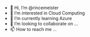 - 👋 Hi, I’m @rincemeister
- 👀 I’m interested in Cloud Computing
- 🌱 I’m currently learning Azure
- 💞️ I’m looking to collaborate on ...
- 📫 How to reach me ...

<!---
rincemeister/rincemeister is a ✨ special ✨ repository because its `README.md` (this file) appears on your GitHub profile.
You can click the Preview link to take a look at your changes.
--->
